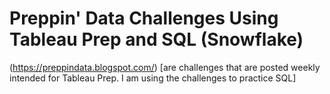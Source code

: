 # Preppin' Data Challenges Using Tableau Prep and SQL (Snowflake)

(https://preppindata.blogspot.com/) [are challenges that are posted weekly intended for Tableau Prep. I am using the challenges to practice SQL]
